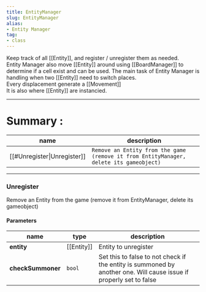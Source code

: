 ```yaml
---
title: EntityManager
slug: EntityManager
alias: 
- Entity Manager
tag: 
- class
---
```

Keep track of all [[Entity]], and register / unregister them as needed.\
Entity Manager also move [[Entity]] around using [[BoardManager]] to determine if a cell exist and can be used. The main task of Entity Manager is handling when two [[Entity]] need to switch places.\
Every displacement generate a [[Movement]]\
It is also where [[Entity]] are instancied.

---
# Summary :
name|description
----|----
[[#Unregister\|Unregister]] | `Remove an Entity from the game (remove it from EntityManager, delete its gameobject)`

---
### Unregister
Remove an Entity from the game (remove it from EntityManager, delete its gameobject)

#### Parameters
name|type|description
-----|-----|-----
**entity**|[[Entity]]|Entity to unregister
**checkSummoner**|`bool`|Set this to false to not check if the entity is summoned by another one. Will cause issue if properly set to false

